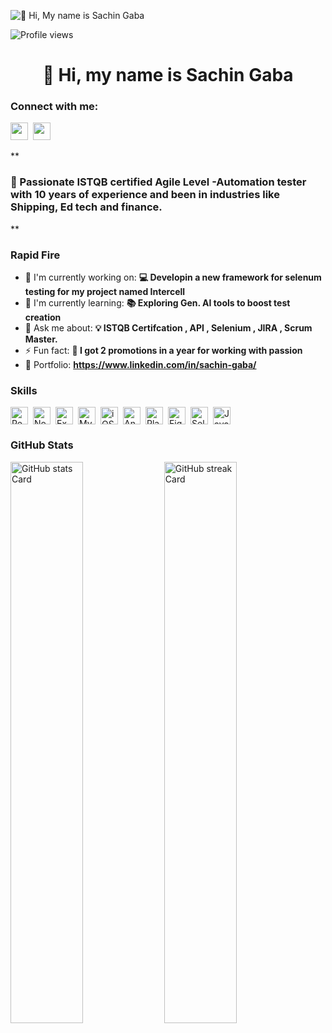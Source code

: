 ![👋 Hi, My name is Sachin Gaba](https://mir-s3-cdn-cf.behance.net/project_modules/max_1200/79731568097599.5b50bca477735.jpg)

![Profile views](https://komarev.com/ghpvc/?username=sachingaba&label=Profile%20views&color=0e75b6&style=flat)

<div id="toc">
  <ul align="center" style="list-style: none">
    <summary>
      <h1>
        👋 Hi, my name is Sachin Gaba
      </h1>
    </summary>
  </ul>
</div>

**<h3 align="left">Connect with me:</h3>** 
<p align="left"><a href="https://www.linkedin.com/in/https://www.linkedin.com/in/sachin-gaba/" target="_blank"><img src="https://img.shields.io/badge/LinkedIn-0077B5?style=for-the-badge&logo=linkedin&logoColor=white" height="28" style="margin-right: 4px"></a> <a href="Iamsachingaba@gmail.com" target="_blank"><img src="https://img.shields.io/badge/Gmail-D14836?style=for-the-badge&logo=gmail&logoColor=white" height="28" style="margin-right: 4px"></a></p>

 **<h3 align="left">🚀 Passionate  ISTQB certified Agile Level -Automation tester with 10 years of experience and been in industries like Shipping, Ed tech and finance.
</h3>**

**<h3 align="left">Rapid Fire</h3>**

- 💼 I'm currently working on: **💻 Developin a new framework for selenum testing for my project named Intercell**
- 🌱 I'm currently learning: **📚 Exploring Gen. AI tools to boost test creation**
- 💬 Ask me about: **💡 ISTQB Certifcation , API , Selenium  , JIRA , Scrum Master.**
- ⚡ Fun fact: **🎢 I got 2 promotions in a year for working with passion**
- 📂 Portfolio: **<a href="https://www.linkedin.com/in/sachin-gaba/" target="_blank">https://www.linkedin.com/in/sachin-gaba/</a>**

 **<h3 align="left">Skills</h3>**

<div style="display: flex; flex-wrap: wrap; gap: 4px; justify-content: left;"><img src="https://img.shields.io/badge/React-20232A?logo=react&logoColor=61DAFB" height="28" alt="React" style="margin-right: 4px"> <img src="https://img.shields.io/badge/Node.js-8CC84B?logo=node.js&logoColor=white" height="28" alt="Node.js" style="margin-right: 4px"> <img src="https://img.shields.io/badge/Express-000000?logo=express&logoColor=white" height="28" alt="Express" style="margin-right: 4px"> <img src="https://img.shields.io/badge/MySQL-4479A1?logo=mysql&logoColor=white" height="28" alt="MySQL" style="margin-right: 4px"> <img src="https://cdn.jsdelivr.net/gh/devicons/devicon/icons/apple/apple-original.svg" height="28" alt="iOS" style="margin-right: 4px"> <img src="https://cdn.jsdelivr.net/gh/devicons/devicon/icons/android/android-original.svg" height="28" alt="Android" style="margin-right: 4px"> <img src="https://cdn.jsdelivr.net/gh/devicons/devicon@latest/icons/playwright/playwright-original.svg" height="28" alt="Playwright" style="margin-right: 4px"> <img src="https://cdn.jsdelivr.net/gh/devicons/devicon@latest/icons/figma/figma-original.svg" height="28" alt="Figma" style="margin-right: 4px"> <img src="https://cdn.jsdelivr.net/gh/devicons/devicon/icons/selenium/selenium-original.svg" height="28" alt="Selenium" style="margin-right: 4px"> <img src="https://img.shields.io/badge/JavaScript-F7DF1C?logo=javascript&logoColor=white" height="28" alt="JavaScript" style="margin-right: 4px"></div>

 **<h3 align="left">GitHub Stats</h3>**

<p align="left">
  <img width="48%" src="https://github-readme-stats.vercel.app/api?username=sachingaba&theme=react&hide_title=false&hide_rank=false&show_icons=false&include_all_commits=false&count_private=true&line_height=23" alt="GitHub stats Card" />
  <img width="48%" src="https://streak-stats.demolab.com/?user=sachingaba&theme=react&hide_border=false&date_format=M+j%5B%2C+Y%5D&mode=daily&hide_total_contributions=false&hide_current_streak=false&hide_longest_streak=false&card_height=200" alt="GitHub streak Card" />
</p>

